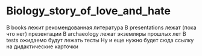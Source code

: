 # Biology_story_of_love_and_hate
В books лежит рекомендованная литература
В presentations лежат (пока что нет) презентации
В archaeology лежат экземляры прошлых лет
В tests ожидаемо будут лежать тесты
Ну и еще нужно будет сюда ссылку на дидактические карточки